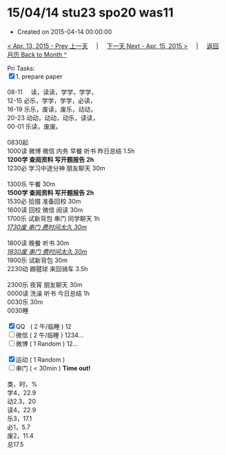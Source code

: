 # 15/04/14 stu23 spo20 was11

- Created on 2015-04-14 00:00:00

[< Apr. 13, 2015 - Prev 上一天](_archived/lifelogs/2015/04/d13.md) &nbsp; &nbsp; | &nbsp; &nbsp; [下一天 Next - Apr. 15, 2015 >](_archived/lifelogs/2015/04/d15.md) &nbsp; &nbsp; |  &nbsp; &nbsp; [返回月历 Back to Month ^](_archived/lifelogs/2015/04/index.md)
<br/><div>Pri Tasks:<br/><input type="checkbox" checked="true" />1. prepare paper</div><div><div><br/></div>08-11     读，读读，学学，学学，<br/>12-15 必乐，学学，学学，必读，<br/>16-19 乐乐，废读，废乐，动动，<br/>20-23 动动，动动，动乐，读读，</div><div>00-01 乐读，废废。</div><div><div><br/></div>0830起<br/>1000读 微博 微信 内务 早餐 听书 昨日总结 1.5h</div><div><b>1200学 查阅资料 写开题报告 2h</b></div><div><div>1230必 学习中途分神 朋友聊天 30m</div><div><br/></div>1300乐 午餐 30m</div><div><b>1500学 查阅资料 写开题报告 2h</b></div><div>1530必 拾掇 准备回校 30m</div><div>1600读 回校 微信 阅读 30m</div><div>1700乐 试新背包 串门 同学聊天 1h</div><div><i><u>1730废 串门 费时间太久 30m</u></i></div><div><br/></div><div>1800读 晚餐 听书 30m</div><div><i><u>1830废 串门 费时间太久 30m</u></i> <br/><div>1900乐 试新背包 30m</div><div>2230动 踢毽球 来回骑车 3.5h</div><div><br/></div><div>2300乐 夜宵 朋友聊天 30m</div><div>0000读 洗澡 听书 今日总结 1h</div></div><div>0030乐 30m</div><div>0030睡</div><div><br/></div><div><input type="checkbox" checked="true" />QQ   ( 2 午/临睡 ) 12<br/><input type="checkbox" />微信 ( 2 午/临睡 ) 1234…</div><div><input type="checkbox" />微博 ( 1 Random ) 12…</div><div><br/></div><div><input type="checkbox" checked="true" />运动 ( 1 Random ) </div><div><input type="checkbox" />串门 ( < 30min ) <b>Time out!</b></div><div><div><br/></div>类，时，%<br/>学4，22.9<br/>动2.3，20<br/>读4，22.9<br/>乐3，17.1<br/>必1，5.7<br/>废2，11.4<br/>总17.5</div>
